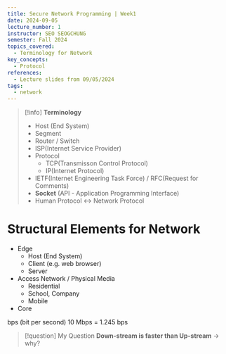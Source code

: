 ```yaml
---
title: Secure Network Programming | Week1
date: 2024-09-05
lecture_number: 1
instructor: SEO SEOGCHUNG
semester: Fall 2024
topics_covered:
  - Terminology for Network
key_concepts:
  - Protocol
references:
  - Lecture slides from 09/05/2024
tags:
  - network
---
```


> [!info] **Terminology**
> - Host (End System)
> - Segment
> - Router / Switch
> - ISP(Internet Service Provider)
> - Protocol
> 	- TCP(Transmisson Control Protocol)
> 	- IP(Internet Protocol)
> - IETF(Internet Engineering Task Force) / RFC(Request for Comments)
> - **Socket** (API - Application Programming Interface)
> - Human Protocol <-> Network Protocol

# Structural Elements for Network

- Edge
	- Host (End System)
	- Client (e.g. web browser)
	- Server
- Access Network / Physical Media
	- Residential
	- School, Company
	- Mobile
- Core

bps (bit per second)
10 Mbps = 1.245 bps

> [!question] My Question
> **Down-stream is faster than Up-stream** -> why?
